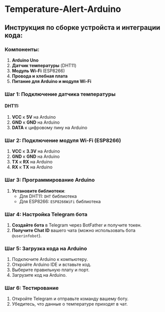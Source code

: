 # Temperature-Alert-Arduino
## Инструкция по сборке устройста и интеграции кода:

### Компоненты:
1. **Arduino Uno**
2. **Датчик температуры** (DHT11)
3. **Модуль Wi-Fi** (ESP8266)
4. **Провода и хлебная плата**
5. **Питание для Arduino и модуля Wi-Fi**

### Шаг 1: Подключение датчика температуры

#### DHT11:
1. **VCC** к **5V** на Arduino
2. **GND** к **GND** на Arduino
3. **DATA** к цифровому пину на Arduino

### Шаг 2: Подключение модуля Wi-Fi (ESP8266)

1. **VCC** к **3.3V** на Arduino
2. **GND** к **GND** на Arduino
3. **TX** к **RX** на Arduino
4. **RX** к **TX** на Arduino

### Шаг 3: Программирование Arduino

1. **Установите библиотеки**:
   - Для DHT11: `DHT` библиотека
   - Для ESP8266: `ESP8266WiFi` библиотека

### Шаг 4: Настройка Telegram бота

1. **Создайте бота** в Telegram через BotFather и получите токен.
2. **Получите Chat ID** вашего чата (можно использовать бота `@userinfobot`).

### Шаг 5: Загрузка кода на Arduino

1. Подключите Arduino к компьютеру.
2. Откройте Arduino IDE и вставьте код.
3. Выберите правильную плату и порт.
4. Загрузите код на Arduino.

### Шаг 6: Тестирование

1. Откройте Telegram и отправьте команду вашему боту.
2. Убедитесь, что данные о температуре приходят в чат.

